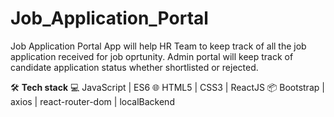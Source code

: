 # Job_Application_Portal

Job Application Portal App will help HR Team to keep track of all the job application received for job oprtunity.
Admin portal will keep track of candidate application status whether shortlisted or rejected. 

🛠 **Tech stack**
💻 JavaScript | ES6
🌐 HTML5 | CSS3 | ReactJS 
📦 Bootstrap | axios | react-router-dom | localBackend
